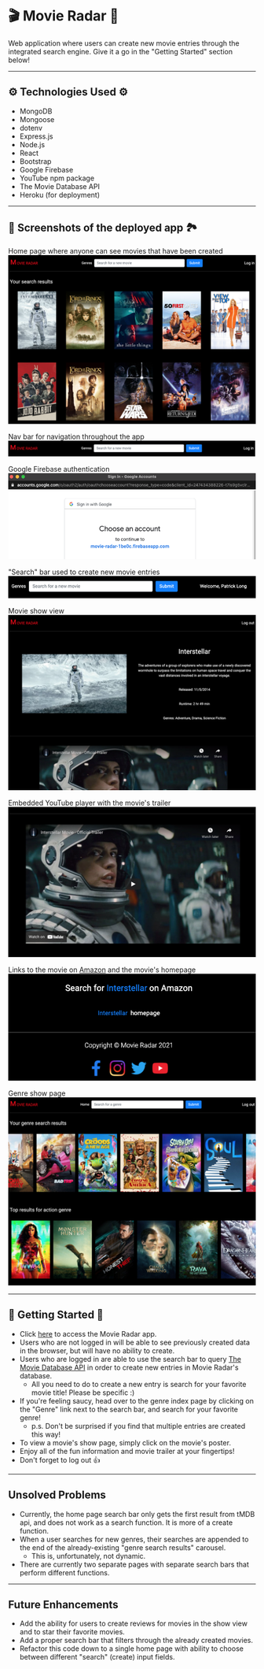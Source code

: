 # 🎬 Movie Radar 🎥
Web application where users can create new movie entries through the integrated search engine. Give it a go in the "Getting Started" section below! 

---

## ⚙️ Technologies Used ⚙️

- MongoDB
- Mongoose
- dotenv
- Express.js
- Node.js
- React
- Bootstrap
- Google Firebase
- YouTube npm package
- The Movie Database API
- Heroku (for deployment)

---

## 📸 Screenshots of the deployed app 🏞

Home page where anyone can see movies that have been created
![home screen screenshot](src/imgs/home-page.png)

Nav bar for navigation throughout the app
![nav bar screenshot](src/imgs/nav-bar.png)

Google Firebase authentication
![Firebase screenshot](src/imgs/auth.png)

"Search" bar used to create new movie entries
![search bar screenshot](src/imgs/search-bar.png)

Movie show view 
![screenshot of the movie show view](src/imgs/show-view.png)

Embedded YouTube player with the movie's trailer
![screenshot of embedded YouTube player](src/imgs/trailer.png)

Links to the movie on [Amazon](https://www.amazon.com) and the movie's homepage
![links to amazon and the movie's home page](src/imgs/links.png)

Genre show page
![genre index view screenshot](src/imgs/genre-index.png)

---
## 🍿 Getting Started 🍿
- Click [here](https://movie-radar-heroku.herokuapp.com/) to access the Movie Radar app. 
- Users who are not logged in will be able to see previously created data in the browser, but will have no ability to create. 
- Users who are logged in are able to use the search bar to query [The Movie Database API](https://developers.themoviedb.org/3/getting-started) in order to create new entries in Movie Radar's database.
  - All you need to do to create a new entry is search for your favorite movie title! Please be specific :) 
- If you're feeling saucy, head over to the genre index page by clicking on the "Genre" link next to the search bar, and search for your favorite genre! 
  - p.s. Don't be surprised if you find that multiple entries are created this way!
- To view a movie's show page, simply click on the movie's poster.
- Enjoy all of the fun information and movie trailer at your fingertips!
- Don't forget to log out 👍

---
## Unsolved Problems
- Currently, the home page search bar only gets the first result from tMDB api, and does not work as a search function. It is more of a create function. 
- When a user searches for new genres, their searches are appended to the end of the already-existing "genre search results" carousel.
  - This is, unfortunately, not dynamic.
- There are currently two separate pages with separate search bars that perform different functions.  

---
## Future Enhancements
- Add the ability for users to create reviews for movies in the show view and to star their favorite movies. 
- Add a proper search bar that filters through the already created movies. 
- Refactor this code down to a single home page with ability to choose between different "search" (create) input fields. 